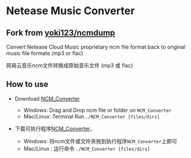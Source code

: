 # Netease Music Converter

## Fork from [ yoki123/ncmdump](https://github.com/yoki123/ncmdump)
Convert Netease Cloud Music proprietary ncm file format back to original music file formate (mp3 or flac)

网易云音乐ncm文件转换成原始音乐文件 (mp3 或 flac)


## How to use
- Download [NCM_Converter](https://github.com/LinShanify/NCM_Music_File_Converter/releases/)
  - Windows: Drag and Drop ncm file or folder on `NCM_Converter`
  - Mac/Linux: Terminal Run `./NCM_Converter [files/dirs]`
  
- 下载可执行程序[NCM_Converter](https://github.com/LinShanify/NCM_Music_File_Converter/releases/)，
  - Windows: 将ncm文件或文件夹拖到执行程序`NCM_Converter`上即可
  - Mac/Linux : 运行命令 `./NCM_Converter [files/dirs]`


